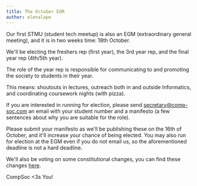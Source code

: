 ```yaml
---
title: The October EGM
author: elenalape
---
```


Our first STMU (student tech meetup) is also an EGM (extraordinary general meeting), and it is in two weeks time: 18th October.

We'll be electing the freshers rep (first year), the 3rd year rep, and the final year rep (4th/5th year).

The role of the year rep is responsible for communicating to and promoting the society to students in their year.

This means: shoutouts in lectures, outreach both in and outside Informatics, and coordinating coursework nights (with pizza).

If you are interested in running for election, please send [secretary@comp-soc.com](mailto:secretary@comp-soc.com) an email with your student number and a manifesto (a few sentences about why you are suitable for the role).

Please submit your manifesto as we'll be publishing these on the 16th of October, and it'll increase your chance of being elected. You may also run for election at the EGM even if you do not email us, so the aforementioned deadline is not a hard deadline.

We'll also be voting on some constitutional changes, you can find these changes [here](https://github.com/compsoc-edinburgh/constitution/milestone/1).

CompSoc <3s You!
